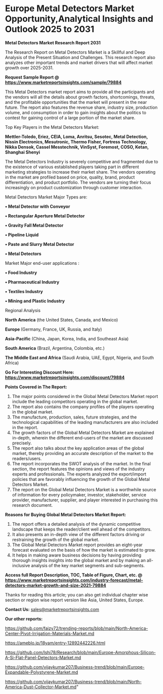 # Europe Metal Detectors Market Opportunity,Analytical Insights and Outlook 2025 to 2031

<strong>Metal Detectors Market Research Report 2031</strong>

The Research Report on Metal Detectors Market is a Skillful and Deep Analysis of the Present Situation and Challenges. This research report also analyzes other important trends and market drivers that will affect market growth over 2025-2031.

<strong>Request Sample Report @ <a href=https://www.marketreportsinsights.com/sample/79884>https://www.marketreportsinsights.com/sample/79884</a></strong>

This Metal Detectors market report aims to provide all the participants and the vendors will all the details about growth factors, shortcomings, threats, and the profitable opportunities that the market will present in the near future. The report also features the revenue share, industry size, production volume, and consumption in order to gain insights about the politics to contest for gaining control of a large portion of the market share.

Top Key Players in the Metal Detectors Market:

<strong>Mettler-Toledo, Eriez, CEIA, Loma, Anritsu, Sesotec, Metal Detection, Nissin Electronics, Mesutronic, Thermo Fisher, Fortress Technology, Nikka Densok, Cassel Messtechnik, VinSyst, Foremost, COSO, Ketan, Shanghai Shenyi</strong>

The Metal Detectors Industry is severely competitive and fragmented due to the existence of various established players taking part in different marketing strategies to increase their market share. The vendors operating in the market are profiled based on price, quality, brand, product differentiation, and product portfolio. The vendors are turning their focus increasingly on product customization through customer interaction.

Metal Detectors Market Major Types are:

<strong>• Metal Detector with Conveyor

• Rectangular Aperture Metal Detector

• Gravity Fall Metal Detector

• Pipeline Liquid

• Paste and Slurry Metal Detector

• Metal Detectors</strong>

Market Major end-user applications :

<strong>• Food Industry

• Pharmaceutical Industry

• Textiles Industry

• Mining and Plastic Industry</strong>

Regional Analysis

</u><strong><b>North America</b></strong> (the United States, Canada, and Mexico)

<strong><b>Europe </b></strong>(Germany, France, UK, Russia, and Italy)

<strong><b>Asia-Pacific</b></strong> (China, Japan, Korea, India, and Southeast Asia)

<strong><b>South America</b></strong> (Brazil, Argentina, Colombia, etc.)

<strong><b>The Middle East and Africa</b></strong> (Saudi Arabia, UAE, Egypt, Nigeria, and South Africa)

<strong>Go For Interesting Discount Here: <a href=https://www.marketreportsinsights.com/discount/79884>https://www.marketreportsinsights.com/discount/79884</a></strong>

<strong>Points Covered in The Report:</strong>
<ol>
  <li>The major points considered in the Global Metal Detectors Market report include the leading competitors operating in the global market.</li>
  <li>The report also contains the company profiles of the players operating in the global market.</li>
  <li>The manufacture, production, sales, future strategies, and the technological capabilities of the leading manufacturers are also included in the report.</li>
  <li>The growth factors of the Global Metal Detectors Market are explained in-depth, wherein the different end-users of the market are discussed precisely.</li>
  <li>The report also talks about the key application areas of the global market, thereby providing an accurate description of the market to the readers/users.</li>
  <li>The report incorporates the SWOT analysis of the market. In the final section, the report features the opinions and views of the industry experts and professionals. The experts analyzed the export/import policies that are favorably influencing the growth of the Global Metal Detectors Market.</li>
  <li>The report on the Global Metal Detectors Market is a worthwhile source of information for every policymaker, investor, stakeholder, service provider, manufacturer, supplier, and player interested in purchasing this research document.</li>
</ol>
<strong>Reasons for Buying Global Metal Detectors Market Report:</strong>

<ol>
  <li>The report offers a detailed analysis of the dynamic competitive landscape that keeps the reader/client well ahead of the competitors.</li>
  <li>It also presents an in-depth view of the different factors driving or restraining the growth of the global market.</li>
  <li>The Global Metal Detectors Market report provides an eight-year forecast evaluated on the basis of how the market is estimated to grow.</li>
  <li>It helps in making aware business decisions by having providing thorough insights insights into the global market and by making an all-inclusive analysis of the key market segments and sub-segments.</li>
</ol>
<strong>Access full Report Description, TOC, Table of Figure, Chart, etc. @ <a href=https://www.marketreportsinsights.com/industry-forecast/metal-detectors-market-growth-and-size-2021-79884>https://www.marketreportsinsights.com/industry-forecast/metal-detectors-market-growth-and-size-2021-79884</a></strong>


Thanks for reading this article; you can also get individual chapter wise section or region wise report version like Asia, United States, Europe.

<strong>Contact Us:</strong>
sales@marketreportsinsights.com

<strong>Our other reports:</strong>

<a href=https://github.com/faizy72/trending-reports/blob/main/North-America-Center-Pivot-Irrigation-Materials-Market.md>https://github.com/faizy72/trending-reports/blob/main/North-America-Center-Pivot-Irrigation-Materials-Market.md</a>

<a href=https://ameblo.jp/18yam/entry-12892442226.html>https://ameblo.jp/18yam/entry-12892442226.html</a>

<a href=https://github.com/Ishi78/Research/blob/main/Europe-Amorphous-Silicon-A-Si-Flat-Panel-Detectors-Market.md>https://github.com/Ishi78/Research/blob/main/Europe-Amorphous-Silicon-A-Si-Flat-Panel-Detectors-Market.md</a>

<a href=https://github.com/vijaykumar207/Business-trend/blob/main/Europe-Expandable-Polystyrene-Market.md>https://github.com/vijaykumar207/Business-trend/blob/main/Europe-Expandable-Polystyrene-Market.md</a>

<a href=https://github.com/vijaykumar207/Business-trend/blob/main/North-America-Dust-Collector-Market.md>https://github.com/vijaykumar207/Business-trend/blob/main/North-America-Dust-Collector-Market.md</a>"

